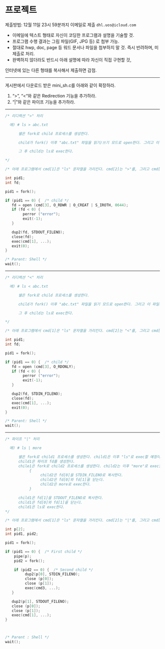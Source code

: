 # 프로젝트

제출방법: 12월 11일 23시 59분까지 이메일로 제출 `dhl.uos@icloud.com`

- 이메일에 텍스트 형태로 자신이 코딩한 프로그램과 설명을 기술할 것.
- 프로그램 수행 결과는 그림 파일(GIF, JPG 등) 로 첨부 가능.
- 절대로 hwp, doc, page 등 워드 문서나 파일을 첨부하지 말 것. 즉시 반려하며, 미 제출로 처리.
- 완벽하지 않더라도 반드시 아래 설명에 따라 자신이 직접 구현할 것,

인터넷에 있는 다른 형태를 복사해서 제출하면 감점.

---

게시판에서 다운로드 받은 mini_sh.c를 아래와 같이 확장하라.
1) “>”, “<“와 같은 Redirection 기능을 추가하라.
2) “|”와 같은 파이프 기능을 추가하라.

---

``` C
/* 리디렉션 ">" 처리

  예) # ls > abc.txt

      쉘은 fork로 child 프로세스를 생성한다.

      child가 fork() 이후 "abc.txt" 파일을 읽기/쓰기 모드로 open한다. 그리고 이 파일의 파일 디스크립터를 1(STDOUT_FILENO)번 파일 디스크립터로 복사한다.

      그 후 child는 ls로 exec한다.

*/

/* 아래 프로그램에서 cmd[1]은 "ls" 문자열을 가리킨다. cmd[2]는 ">"를, 그리고 cmd[3]는 "abc.txt"를 가리킨다. */

int pid1;
int fd;

pid1 = fork();

if (pid1 == 0) {  /* child */
   fd = open (cmd[3], O_RDWR | O_CREAT | S_IROTH, 0644);
   if (fd < 0) {
        perror ("error");
        exit(-1);
   }

   dup2(fd, STDOUT_FILENO);
   close(fd);
   exec(cmd[1], ...);
   exit(0);
}

/* Parent: Shell */
wait();
```

---

``` C
/* 리디렉션 "<" 처리

  예) # ls < abc.txt

      쉘은 fork로 child 프로세스를 생성한다.

      child가 fork() 이후 "abc.txt" 파일을 읽기 모드로 open한다. 그리고 이 파일의 파일 디스크립터를 0(STDIN_FILENO)번 파일 디스크립터로 복사한다.

      그 후 child는 ls로 exec한다.

*/

/* 아래 프로그램에서 cmd[1]은 "ls" 문자열을 가리킨다. cmd[2]는 "<"를, 그리고 cmd[3]는 "abc.txt"를 가리킨다. */

int pid1;
int fd;

pid1 = fork();

if (pid1 == 0) {  /* child */
   fd = open (cmd[3], O_RDONLY);
   if (fd < 0) {
        perror ("error");
        exit(-1);
   }

   dup2(fd, STDIN_FILENO);
   close(fd);
   exec(cmd[1], ...);
   exit(0);
}

/* Parent: Shell */
wait();
```

---

``` C
/* 파이프 "|" 처리

  예) # ls | more

      쉘은 fork로 child1 프로세스를 생성한다. child1은 이후 "ls"로 exec할 예정이다.
      child1은 파이프 fd를 생성한다.
      chile1은 fork로 child2 프로세스를 생성한다. child2는 이후 "more"로 exec할 예정이다.
           {
                child2은 fd[0]을 STDIN_FILENO로 복사한다.
                child2은 fd[0]와 fd[1]을 닫는다.
                child2은 more로 exec한다.
           }

      child1은 fd[1]을 STDOUT_FILENO로 복사한다.
      child1은 fd[0]와 fd[1]을 닫는다.
      child1은 ls로 exec한다.
*/

/* 아래 프로그램에서 cmd[1]은 "ls" 문자열을 가리킨다. cmd[2]는 "|"를, 그리고 cmd[3]는 "more"를 가리킨다. */

int p[2];
int pid1, pid2;

pid1 = fork();

if (pid1 == 0) {  /* First child */
    pipe(p);
    pid2 = fork();

    if (pid2 == 0) {  /* Second child */
         dup2(p[0], STDIN_FILENO);
         close (p[0]);
         close (p[1]);
         exec(cmd3, ...);
   }

   dup2(p[1], STDOUT_FILENO);
   close (p[0]);
   close (p[1]);
   exec(cmd[1], ...);
}



/* Parent : Shell */
wait();
```